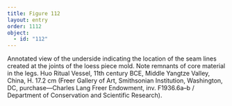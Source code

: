 ```yaml
---
title: Figure 112
layout: entry
order: 1112
object:
  - id: "112"
---
```


Annotated view of the underside indicating the location of the seam lines created at the joints of the loess piece mold. Note remnants of core material in the legs. Huo Ritual Vessel, 11th century BCE, Middle Yangtze Valley, China, H. 17.2 cm (Freer Gallery of Art, Smithsonian Institution, Washington, DC, purchase—Charles Lang Freer Endowment, inv. F1936.6a–b / Department of Conservation and Scientific Research).
